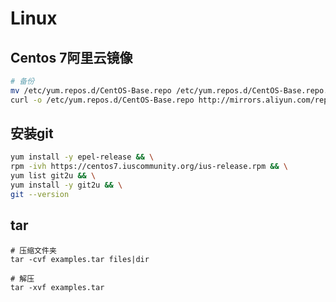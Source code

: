 # Linux

## Centos 7阿里云镜像
```bash
# 备份
mv /etc/yum.repos.d/CentOS-Base.repo /etc/yum.repos.d/CentOS-Base.repo.backup
curl -o /etc/yum.repos.d/CentOS-Base.repo http://mirrors.aliyun.com/repo/Centos-7.repo
```

## 安装git
```bash
yum install -y epel-release && \
rpm -ivh https://centos7.iuscommunity.org/ius-release.rpm && \
yum list git2u && \
yum install -y git2u && \
git --version
```


## tar
```
# 压缩文件夹
tar -cvf examples.tar files|dir

# 解压
tar -xvf examples.tar
```